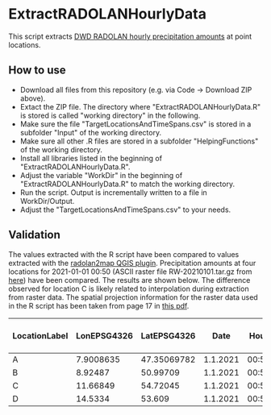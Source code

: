 # ExtractRADOLANHourlyData
This script extracts [DWD RADOLAN hourly precipitation amounts](https://www.dwd.de/DE/leistungen/radolan/radolan_info/home_freie_radolan_kartendaten.html) at point locations. 

## How to use
 - Download all files from this repository (e.g. via Code -> Download ZIP above).
 - Extact the ZIP file. The directory where "ExtractRADOLANHourlyData.R" is stored is called "working directory" in the following.
 - Make sure the file "TargetLocationsAndTimeSpans.csv" is stored in a subfolder "Input" of the working directory.
 - Make sure all other .R files are stored in a subfolder "HelpingFunctions" of the working directory.
 - Install all libraries listed in the beginning of "ExtractRADOLANHourlyData.R".
 - Adjust the variable "WorkDir" in the beginning of "ExtractRADOLANHourlyData.R" to match the working directory.
 - Run the script. Output is incrementally written to a file in WorkDir/Output.
 - Adjust the "TargetLocationsAndTimeSpans.csv" to your needs.

## Validation
The values extracted with the R script have been compared to values extracted with the [radolan2map QGIS plugin](https://gitlab.com/Weatherman_/radolan2map/-/wikis/home). Precipitation amounts at four locations for 2021-01-01 00:50 (ASCII raster file RW-20210101.tar.gz from [here](https://opendata.dwd.de/climate_environment/CDC/grids_germany/hourly/radolan/)) have been compared. The results are shown below. The difference observed for location C is likely related to interpolation during extraction from raster data. The spatial projection information for the raster data used in the R script has been taken from page 17 in [this pdf](https://opendata.dwd.de/climate_environment/CDC/help/RADOLAN/Unterstuetzungsdokumente/Unterstuetzungsdokument_Verwendung_von_RADOLAN_RADKLIM_Produkten_in_GIS_Software.pdf).

| LocationLabel | LonEPSG4326 | LatEPSG4326 | Date     | Hour  | Value from QGIS | Value from R |
| ------------- | ----------- | ----------- | -------- | ----- | --------------- | ------------ |
| A             | 7.9008635   | 47.35069782 | 1.1.2021 | 00:50 | 1.29999         | 1.30104      |
| B             | 8.92487     | 50.99709    | 1.1.2021 | 00:50 | 1.29999         | 1.298944     |
| C             | 11.66849    | 54.72045    | 1.1.2021 | 00:50 | 3.59999         | 3.473923     |
| D             | 14.5334     | 53.609      | 1.1.2021 | 00:50 | 0.3             | 0.3          |
